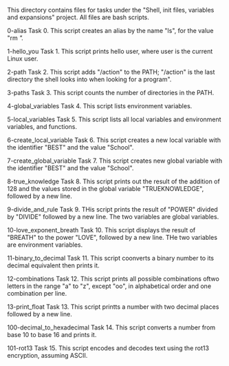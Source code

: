 This directory contains files for tasks under the "Shell, init files, variables and expansions" project.
All files are bash scripts.

0-alias
Task 0.
This script creates an alias by the name "ls", for the value "rm *".*

1-hello_you
Task 1.
This script prints hello user, where user is the current Linux user.

2-path
Task 2.
This script adds "/action" to the PATH; "/action" is the last directory the shell looks into when looking for a program".

3-paths
Task 3.
This script counts the number of directories in the PATH.

4-global_variables
Task 4.
This script lists environment variables.

5-local_variables
Task 5.
This script lists all local variables and environment variables, and functions.

6-create_local_variable
Task 6.
This script creates a new local variable with the identifier "BEST" and the value "School".

7-create_global_variable
Task 7.
This script creates new global variable with the identifier "BEST" and the value "School".

8-true_knowledge
Task 8.
This script prints out the result of the addition of 128 and the values stored in the global variable "TRUEKNOWLEDGE", followed by a new line.

9-divide_and_rule
Task 9.
THis script prints the result of "POWER" divided by "DIVIDE" followed by a new line. The two variables are global variables.

10-love_exponent_breath
Task 10.
This script displays the result of "BREATH" to the power "LOVE", followed by a new line. THe two variables are environment variables.

11-binary_to_decimal
Task 11.
This script coonverts a binary number to its decimal equivalent then prints it.

12-combinations
Task 12.
This script prints all possible combinations oftwo letters in the range "a" to "z", except "oo", in alphabetical order and one combination per line.

13-print_float
Task 13.
This script printts a number with two decimal places followed by a new line.

100-decimal_to_hexadecimal
Task 14.
This script converts a number from base 10 to base 16 and prints it.

101-rot13
Task 15.
This script encodes and decodes text using the rot13 encryption, assuming ASCII.
